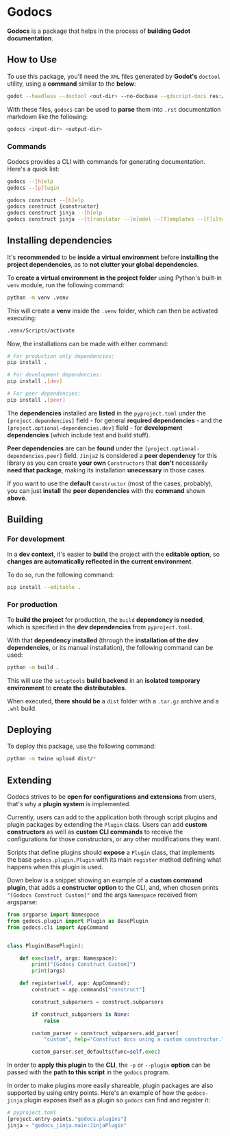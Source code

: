 # Godocs

**Godocs** is a package that helps in the process of **building Godot documentation**.

## How to Use

To use this package, you'll need the `XML` files generated by **Godot's** `doctool` utility, using a **command** similar to the **below**:

``` sh
godot --headless --doctool <out-dir> --no-docbase --gdscript-docs res://<in-dir>
```

With these files, `godocs` can be used to **parse** them into `.rst` documentation markdown like the following:

``` sh
godocs <input-dir> <output-dir>
```

### Commands

Godocs provides a CLI with commands for generating documentation. Here's a quick list:

``` sh
godocs --[h]elp
godocs --[p]lugin

godocs construct --[h]elp
godocs construct {constructor}
godocs construct jinja --[h]elp
godocs construct jinja --[t]ranslator --[m]odel --[T]emplates --[F]ilters --[B]uilders <in> <out>
```

## Installing dependencies

It's **recommended** to be **inside a virtual environment** before **installing the project dependencies**, as to **not clutter your global dependencies**.

To **create a virtual environment in the project folder** using Python's built-in `venv` module, run the following command:

``` sh
python -m venv .venv
```

This will create a **venv** inside the `.venv` folder, which can then be activated executing:

``` sh
.venv/Scripts/activate
```

Now, the installations can be made with either command:

``` sh
# For production only dependencies:
pip install .

# For development dependencies:
pip install .[dev]

# For peer dependencies:
pip install .[peer]
```

The **dependencies** installed are **listed** in the `pyproject.toml` under the `[project.dependencies]` field - for general **required dependencies** - and the `[project.optional-dependencies.dev]` field - for **development dependencies** (which include test and build stuff).

**Peer dependencies** are can be **found** under the `[project.optional-dependencies.peer]` field. `Jinja2` is considered a **peer dependency** for this library as you can create **your own** `Constructors` that **don't** necessarily **need that package**, making its installation **unecessary** in those cases.

If you want to use the **default** `Constructor` (most of the cases, probably), you can just **install** the **peer dependencies** with the **command** shown **above**.

## Building

### For development

In a **dev context**, it's easier to **build** the project with the **editable option**, so **changes are automatically reflected in the current environment**.

To do so, run the following command:

``` sh
pip install --editable .
```

### For production

To **build the project** for production, the `build` **dependency is needed**, which is specified in the **dev dependencies** from `pyproject.toml`.

With that **dependency installed** (through the **installation of the dev dependencies**, or its manual installation), the following command can be used:

``` sh
python -m build .
```

This will use the `setuptools` **build backend** in an **isolated temporary environment** to **create the distributables**.

When executed, **there should be** a `dist` folder with a `.tar.gz` archive and a `.whl` build.

## Deploying
To deploy this package, use the following command:

``` sh
python -m twine upload dist/*
```

## Extending
Godocs strives to be **open for configurations and extensions** from users, that's why a **plugin system** is implemented.

Currently, users can add to the application both through script plugins and plugin packages by extending the `Plugin` class. Users can add **custom constructors** as well as **custom CLI commands** to receive the configurations for those constructors, or any other modifications they want.

Scripts that define plugins should **expose** a `Plugin` class, that implements the base `godocs.plugin.Plugin` with its main `register` method defining what happens when this plugin is used.

Down below is a snippet showing an example of a **custom command plugin**, that adds a **constructor option** to the CLI, and, when chosen prints `"[Godocs Construct Custom]"` and the args `Namespace` received from argsparse:

``` python
from argparse import Namespace
from godocs.plugin import Plugin as BasePlugin
from godocs.cli import AppCommand


class Plugin(BasePlugin):

    def exec(self, args: Namespace):
        print("[Godocs Construct Custom]")
        print(args)

    def register(self, app: AppCommand):
        construct = app.commands["construct"]

        construct_subparsers = construct.subparsers

        if construct_subparsers is None:
            raise

        custom_parser = construct_subparsers.add_parser(
            "custom", help="Construct docs using a custom constructor.", parents=[construct.subparsers_parent])

        custom_parser.set_defaults(func=self.exec)

```

In order to **apply this plugin** to the **CLI**, the `-p` or `--plugin` **option** can be passed with the **path to this script** in the `godocs` program.

In order to make plugins more easily shareable, plugin packages are also supported by using entry points. Here's an example of how the `godocs-jinja` plugin exposes itself as a plugin so `godocs` can find and register it:

``` python
# pyproject.toml
[project.entry-points."godocs.plugins"]
jinja = "godocs_jinja.main:JinjaPlugin"
```
